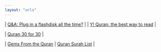 ```yaml
---
layout: "urls"
---
```


| [Q&A: Plug in a flashdisk all the time?](https://askleo.com/flash-drive-plugged-in/) |
| [Y! Quran: the best way to read](https://youtu.be/579SnxvDv58) |

| [Quran 30 for 30](https://www.youtube.com/playlist?list=PLQ02IYL5pmhHd0H-Megw6yFxptUOh3rEQ) |

| [Gems From the Quran](https://www.youtube.com/watch?v=_7-6zdRtzhA&list=PLHJNuhNCF4Nn0sDyeXCSS7a2CT5F0Z9fV) | [Quran Surah List](https://rms46.vlsm.org/2/230.pdf) |

